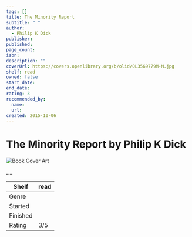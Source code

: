 ```yaml
---
tags: []
title: The Minority Report
subtitle: " "
author:
  - Philip K Dick
publisher:
published:
page_count:
isbn:
description: ""
coverUrl: https://covers.openlibrary.org/b/olid/OL3569779M-M.jpg
shelf: read
owned: false
start_date:
end_date:
rating: 3
recommended_by:
  name:
  url:
created: 2015-10-06
---
```


# The Minority Report by Philip K Dick

![Book Cover Art](https://covers.openlibrary.org/b/olid/OL3569779M-M.jpg)

_ _

| Shelf | read |
| --- | --- |
| Genre |  |
| Started |  |
| Finished |  |
| Rating | 3/5 |

